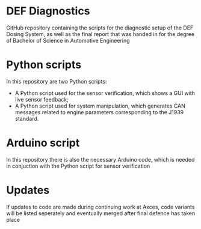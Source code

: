 # DEF Diagnostics
GitHub repository containing the scripts for the diagnostic setup of the DEF Dosing System, as well as the final report that was handed in for the degree of Bachelor of Science in Automotive Engineering

# Python scripts
In this repository are two Python scripts:
- A Python script used for the sensor verification, which shows a GUI with live sensor feedback;
- A Python script used for system manipulation, which generates CAN messages related to engine parameters corresponding to the J1939 standard.

# Arduino script
In this repository there is also the necessary Arduino code, which is needed in conjuction with the Python script for sensor verification

# Updates
If updates to code are made during continuing work at Axces, code variants will be listed seperately and eventually merged after final defence has taken place
